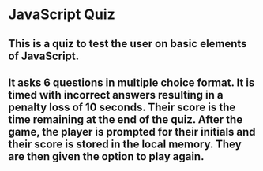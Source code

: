 # JavaScript Quiz

## This is a quiz to test the user on basic elements of JavaScript.

## It asks 6 questions in multiple choice format.  It is timed with incorrect answers resulting in a penalty loss of 10 seconds.  Their score is the time remaining at the end of the quiz. After the game, the player is prompted for their initials and their score is stored in the local memory.  They are then given the option to play again.



